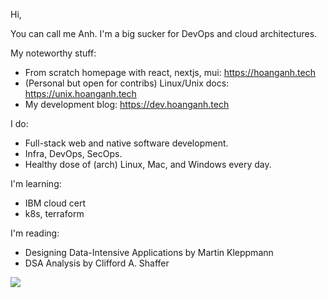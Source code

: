 Hi,

You can call me Anh. I'm a big sucker for DevOps and cloud architectures.

My noteworthy stuff:

- From scratch homepage with react, nextjs, mui: <https://hoanganh.tech>
- (Personal but open for contribs) Linux/Unix docs: <https://unix.hoanganh.tech>
- My development blog: <https://dev.hoanganh.tech>

I do:

- Full-stack web and native software development.
- Infra, DevOps, SecOps.
- Healthy dose of (arch) Linux, Mac, and Windows every day.

I'm learning:

- IBM cloud cert
- k8s, terraform

I'm reading:
- Designing Data-Intensive Applications by Martin Kleppmann
- DSA Analysis by Clifford A. Shaffer

<!-- 
[![Anurag's GitHub stats](https://github-readme-stats.vercel.app/api?username=aaanh&theme=radical&show_icons=true)](https://github.com/anuraghazra/github-readme-stats) -->
<!-- 
[![Top Langs](https://github-readme-stats.vercel.app/api/top-langs/?username=aaanh&theme=radical&layout=compact&hide=jupyter%20notebook,html,c%23)](https://github.com/anuraghazra/github-readme-stats) -->

![](https://komarev.com/ghpvc/?username=aaanh)
